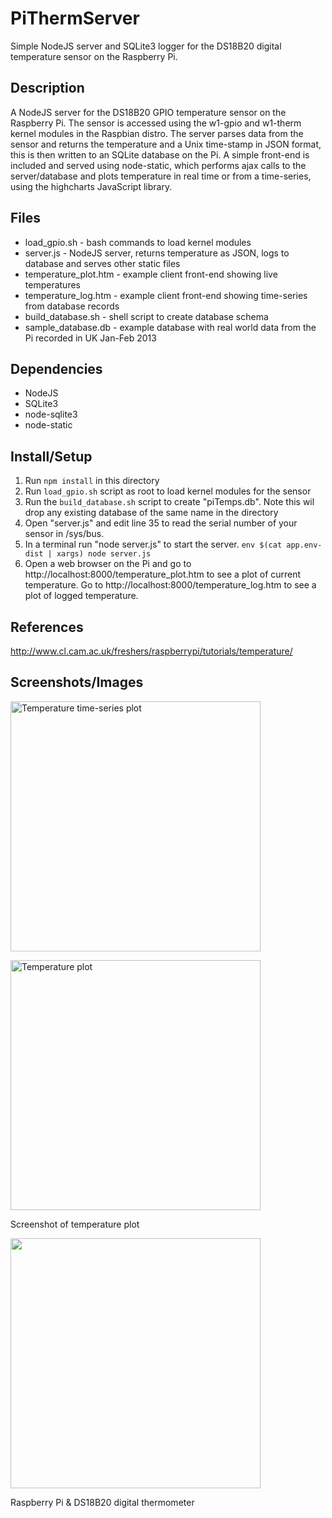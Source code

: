 PiThermServer
=============

Simple NodeJS server and SQLite3 logger for the DS18B20 digital temperature sensor on the Raspberry Pi.

Description
-----------
A NodeJS server for the DS18B20 GPIO temperature sensor on the Raspberry Pi. The sensor is accessed using the w1-gpio and w1-therm kernel modules in the Raspbian distro. The server parses data from the sensor and returns the temperature and a Unix time-stamp in JSON format, this is then written to an SQLite database on the Pi. A simple front-end is included and served using node-static, which performs ajax calls to the server/database and plots temperature in real time or from a time-series, using the highcharts JavaScript library.

Files
-----
* load_gpio.sh - bash commands to load kernel modules
* server.js - NodeJS server, returns temperature as JSON, logs to database and serves other static files
* temperature_plot.htm - example client front-end showing live temperatures
* temperature_log.htm - example client front-end showing time-series from database records
* build_database.sh - shell script to create database schema
* sample_database.db - example database with real world data from the Pi recorded in UK Jan-Feb 2013

Dependencies
------------
* NodeJS
* SQLite3
* node-sqlite3
* node-static

Install/Setup
-------------
1. Run `npm install` in this directory
2. Run `load_gpio.sh` script as root to load kernel modules for the sensor
3. Run the `build_database.sh` script to create "piTemps.db". Note this wil drop any existing database of the same name in the directory
4. Open "server.js" and edit line 35 to read the serial number of your sensor in /sys/bus.
5. In a terminal run "node server.js" to start the server. `env $(cat app.env-dist | xargs) node server.js`
6. Open a web browser on the Pi and go to http://localhost:8000/temperature_plot.htm to see a plot of current temperature. Go to http://localhost:8000/temperature_log.htm to see a plot of logged temperature. 

References
----------
http://www.cl.cam.ac.uk/freshers/raspberrypi/tutorials/temperature/

Screenshots/Images
------------------
<p><a href="http://tomholderness.files.wordpress.com/2013/02/ss_temperatured_db_log.png"><img src="http://tomholderness.files.wordpress.com/2013/02/ss_temperatured_db_log.png" alt="Temperature time-series plot" width="400"></a></p>
<p><a href="http://tomholderness.files.wordpress.com/2013/01/plot1.png"><img src="http://tomholderness.files.wordpress.com/2013/01/plot1.png" alt="Temperature plot" width="400"></a></p>
Screenshot of temperature plot
<p><a href="http://tomholderness.files.wordpress.com/2013/01/pi_temp_sensor_scaled.jpg"><img src="http://tomholderness.files.wordpress.com/2013/01/pi_temp_sensor_scaled.jpg" width="400"></a></p>
Raspberry Pi & DS18B20 digital thermometer
